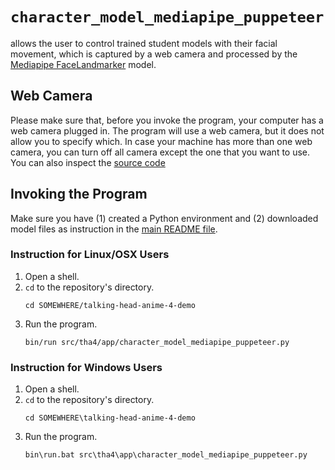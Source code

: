 # `character_model_mediapipe_puppeteer`

allows the user to control trained student models with their facial movement, which is captured by a web camera and processed by the [Mediapipe FaceLandmarker](https://developers.google.com/mediapipe/solutions/vision/face_landmarker) model.

## Web Camera

Please make sure that, before you invoke the program, your computer has a web camera plugged in. The program will use a web camera, but it does not allow you to specify which. In case your machine has more than one web camera, you can turn off all camera except the one that you want to use. You can also inspect the [source code](../src/tha4/app/character_model_mediapipe_puppeteer.py)

## Invoking the Program

Make sure you have (1) created a Python environment and (2) downloaded model files as instruction in the [main README file](../README.md).

### Instruction for Linux/OSX Users

1. Open a shell.
2. `cd` to the repository's directory.
   ```
   cd SOMEWHERE/talking-head-anime-4-demo
   ```
3. Run the program.
   ```
   bin/run src/tha4/app/character_model_mediapipe_puppeteer.py
   ```   

### Instruction for Windows Users

1. Open a shell.
2. `cd` to the repository's directory.
   ```
   cd SOMEWHERE\talking-head-anime-4-demo
   ```
3. Run the program.
   ```
   bin\run.bat src\tha4\app\character_model_mediapipe_puppeteer.py
   ```   
